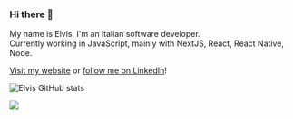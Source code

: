 ### Hi there 👋
My name is Elvis, I'm an italian software developer.  
Currently working in JavaScript, mainly with NextJS, React, React Native, Node.  

[Visit my website](https://www.elvisciuffetelli.com/) or [follow me on LinkedIn](https://www.linkedin.com/in/elvis-ciuffetelli/)!

![Elvis GitHub stats](https://github-readme-stats-nine-murex-96.vercel.app/api?username=elvisciuffetelli&count_private=true&show_icons=true)

<img src="https://github-readme-stats-nine-murex-96.vercel.app/api/top-langs/?username=elvisciuffetelli&layout=compact" width="auto" />
